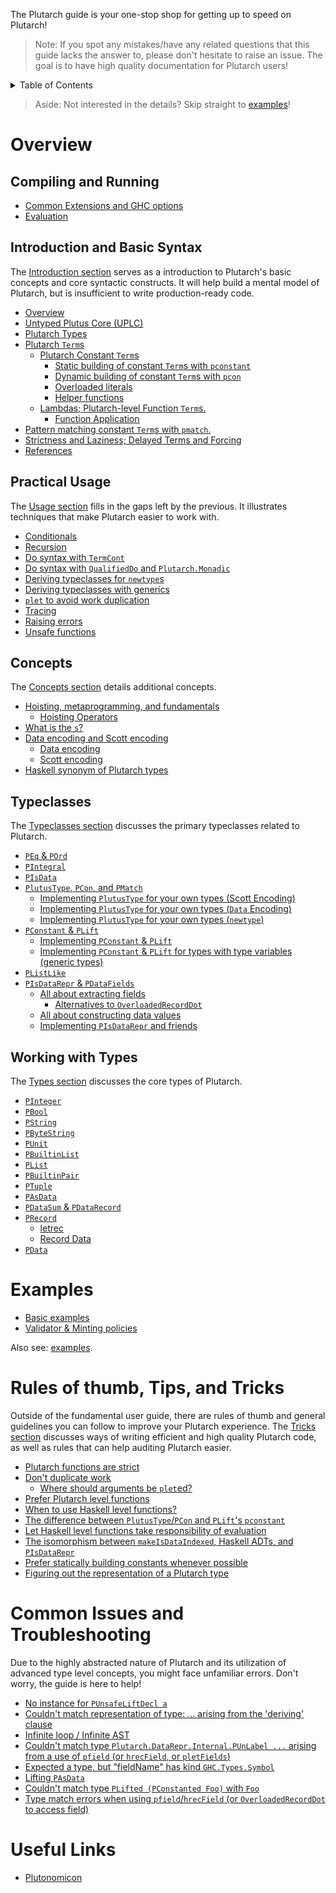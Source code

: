 The Plutarch guide is your one-stop shop for getting up to speed on Plutarch!

> Note: If you spot any mistakes/have any related questions that this guide lacks the answer to, please don't hesitate to raise an issue. The goal is to have high quality documentation for Plutarch users!

<details>
<summary> Table of Contents </summary>

- [Overview](#overview)
  - [Compiling and Running](#compiling-and-running)
  - [Introduction and Basic Syntax](#introduction-and-basic-syntax)
  - [Practical Usage](#practical-usage)
  - [Concepts](#concepts)
  - [Typeclasses](#typeclasses)
  - [Working with Types](#working-with-types)
- [Examples](#examples)
- [Rules of thumb, Tips, and Tricks](#rules-of-thumb-tips-and-tricks)
- [Common Issues and Troubleshooting](#common-issues-and-troubleshooting)
- [Useful Links](#useful-links)

</details>

> Aside: Not interested in the details? Skip straight to [examples](#examples)!

# Overview

## Compiling and Running

- [Common Extensions and GHC options](./RUN.md#common-extensions-and-ghc-options)
- [Evaluation](./RUN.md#evaluation)

## Introduction and Basic Syntax

The [Introduction section](./Introduction.md) serves as a introduction to Plutarch's basic concepts and core syntactic constructs. It will help build a mental model of Plutarch, but is insufficient to write production-ready code.

- [Overview](./Introduction.md#overview)
- [Untyped Plutus Core (UPLC)](./Introduction/Untyped%20Plutus%20Core.md)
- [Plutarch Types](./Introduction/Plutarch%20Types.md)
- [Plutarch `Term`s](./Introduction/Plutarch%20Terms.md)
  - [Plutarch Constant `Term`s](./Introduction/Plutarch%20Terms/Plutarch%20Constants.md)
    - [Static building of constant `Term`s with `pconstant`](./Introduction/Plutarch%20Terms/Plutarch%20Constants.md#static-building-of-constant-terms-with-pconstant)
    - [Dynamic building of constant `Term`s with `pcon`](./Introduction/Plutarch%20Terms/Plutarch%20Constants.md#dynamic-building-of-constant-terms-with-pcon)
    - [Overloaded literals](./Introduction/Plutarch%20Terms/Plutarch%20Constants.md#overloaded-literals)
    - [Helper functions](./Introduction/Plutarch%20Terms/Plutarch%20Constants.md#helper-functions)
  - [Lambdas; Plutarch-level Function `Term`s.](./Introduction/Plutarch%20Terms/Plutarch%20Lambdas.md#lambdas-plutarch-level-function-terms)
    - [Function Application](./Introduction/Plutarch%20Terms/Plutarch%20Lambdas.md#function-application)
- [Pattern matching constant `Term`s with `pmatch`.](./Introduction/Pattern%20matching.md)
- [Strictness and Laziness; Delayed Terms and Forcing](./Introduction/Delay%20and%20Force.md)
- [References](./Introduction.md#references)

## Practical Usage

The [Usage section](./Usage.md) fills in the gaps left by the previous. It illustrates techniques that make Plutarch easier to work with.

- [Conditionals](./Usage/Conditionals.md)
- [Recursion](./Usage/Recursion.md)
- [Do syntax with `TermCont`](./Usage/Do%20syntax%20with%20TermCont.md)
- [Do syntax with `QualifiedDo` and `Plutarch.Monadic`](./Usage/Do%20syntax%20with%20QualifiedDo.md)
- [Deriving typeclasses for `newtype`s](./Usage/Deriving%20for%20newtypes.md)
- [Deriving typeclasses with generics](./Usage/Deriving%20with%20generics.md)
- [`plet` to avoid work duplication](./Usage/Avoid%20work%20duplication%20using%20plet.md)
- [Tracing](./Usage/Tracing.md)
- [Raising errors](./Usage/Raising%20errors.md)
- [Unsafe functions](./Usage/Unsafe%20functions.md)

## Concepts

The [Concepts section](./Concepts.md) details additional concepts.

- [Hoisting, metaprogramming, and fundamentals](./Concepts/Hoisting.md)
  - [Hoisting Operators](./Concepts/Hoisting.md#hoisting-operators)
- [What is the `s`?](./Concepts/What%20is%20the%20S.md#what-is-the-s)
- [Data encoding and Scott encoding](./Concepts/Data%20and%20Scott%20encoding.md)
  - [Data encoding](./Concepts/Data%20and%20Scott%20encoding.md#data-encoding)
  - [Scott encoding](./Concepts/Data%20and%20Scott%20encoding.md#scott-encoding)
- [Haskell synonym of Plutarch types](./Concepts/Haskell%20Synonym.md)

## Typeclasses

The [Typeclasses section](./Typeclasses.md) discusses the primary typeclasses related to Plutarch.

- [`PEq` & `POrd`](./Typeclasses/PEq%20and%20POrd.md)
- [`PIntegral`](./Typeclasses/PEq%20and%20POrd.md)
- [`PIsData`](./Typeclasses/PIsData.md)
- [`PlutusType`, `PCon`, and `PMatch`](./Typeclasses/PlutusType,%20PCon,%20and%20PMatch.md)
  - [Implementing `PlutusType` for your own types (Scott Encoding)](./Typeclasses/PlutusType,%20PCon,%20and%20PMatch.md#implementing-plutustype-for-your-own-types-scott-encoding)
  - [Implementing `PlutusType` for your own types (`Data` Encoding)](./Typeclasses/PlutusType,%20PCon,%20and%20PMatch.md#implementing-plutustype-for-your-own-types-data-encoding)
  - [Implementing `PlutusType` for your own types (`newtype`)](./Typeclasses/PlutusType,%20PCon,%20and%20PMatch.md#implementing-plutustype-for-your-own-types-newtype)
- [`PConstant` & `PLift`](./Typeclasses/PConstant%20and%20PLift.md)
  - [Implementing `PConstant` & `PLift`](./Typeclasses/PConstant%20and%20PLift.md#implementing-pconstant--plift)
  - [Implementing `PConstant` & `PLift` for types with type variables (generic types)](./Typeclasses/PConstant%20and%20PLift.md#implementing-pconstant--plift-for-types-with-type-variables-generic-types)
- [`PListLike`](./Typeclasses/PListLike.md)
- [`PIsDataRepr` & `PDataFields`](./Typeclasses/PIsDataRepr%20and%20PDataFields.md)
  - [All about extracting fields](./Typeclasses/PIsDataRepr%20and%20PDataFields.md#all-about-extracting-fields)
    - [Alternatives to `OverloadedRecordDot`](./Typeclasses/PIsDataRepr%20and%20PDataFields.md#alternatives-to-overloadedrecorddot)
  - [All about constructing data values](./Typeclasses/PIsDataRepr%20and%20PDataFields.md#all-about-constructing-data-values)
  - [Implementing `PIsDataRepr` and friends](./Typeclasses/PIsDataRepr%20and%20PDataFields.md#implementing-pisdatarepr-and-friends)

## Working with Types

The [Types section](./Types.md) discusses the core types of Plutarch.

- [`PInteger`](./Types/PInteger.md)
- [`PBool`](./Types/PBool.md)
- [`PString`](./Types/PString.md)
- [`PByteString`](./Types/PByteString.md)
- [`PUnit`](./Types/PUnit.md)
- [`PBuiltinList`](./Types/PBuiltinList.md)
- [`PList`](./Types/PList.md)
- [`PBuiltinPair`](./Types/PBuiltinPair.md)
- [`PTuple`](./Types/PTuple.md)
- [`PAsData`](./Types/PAsData.md)
- [`PDataSum` & `PDataRecord`](./Types/PDataSum%20and%20PDataRecord.md)
- [`PRecord`](./Types/PRecord.md)
  - [letrec](./Types/PRecord.md#letrec)
  - [Record Data](./Types/PRecord.md#record-data)
- [`PData`](./Types/PData.md)

# Examples

- [Basic examples](./examples/BASIC.md)
- [Validator & Minting policies](./examples/VALIDATOR.md)

Also see: [examples](https://github.com/Plutonomicon/plutarch/tree/master/examples).

# Rules of thumb, Tips, and Tricks

Outside of the fundamental user guide, there are rules of thumb and general guidelines you can follow to improve your Plutarch experience. The [Tricks section](./Tricks.md) discusses ways of writing efficient and high quality Plutarch code, as well as rules that can help auditing Plutarch easier.

- [Plutarch functions are strict](./Tricks/Plutarch%20functions%20strict.md)
- [Don't duplicate work](./Tricks/Don't%20duplicate%20work.md)
  - [Where should arguments be `plet`ed?](./Tricks/Don't%20duplicate%20work.md#where-should-arguments-be-pleted)
- [Prefer Plutarch level functions](./Tricks/Prefer%20Plutarch%20functions.md)
- [When to use Haskell level functions?](./Tricks/Using%20Haskell%20level%20functions.md)
- [The difference between `PlutusType`/`PCon` and `PLift`'s `pconstant`](./Tricks/Difference%20between%20pcon%20and%20pconstant.md)
- [Let Haskell level functions take responsibility of evaluation](./Tricks/Responsibility%20of%20evaluation%20in%20Haskell%20functions.md)
- [The isomorphism between `makeIsDataIndexed`, Haskell ADTs, and `PIsDataRepr`](./Tricks/makeIsDataIndexed,%20Haskell%20ADTs,%20and%20PIsDataRepr.md)
- [Prefer statically building constants whenever possible](./Tricks/Prefer%20statically%20building%20constants.md)
- [Figuring out the representation of a Plutarch type](./Tricks/Representation%20of%20Plutarch%20type.md)

# Common Issues and Troubleshooting

Due to the highly abstracted nature of Plutarch and its utilization of advanced type level concepts, you might face unfamiliar errors. Don't worry, the guide is here to help!

- [No instance for `PUnsafeLiftDecl a`](./TROUBLESHOOTING.md#no-instance-for-punsafeliftdecl-a)
- [Couldn't match representation of type: ... arising from the 'deriving' clause](./TROUBLESHOOTING.md#couldnt-match-representation-of-type--arising-from-the-deriving-clause)
- [Infinite loop / Infinite AST](./TROUBLESHOOTING.md#infinite-loop--infinite-ast)
- [Couldn't match type `Plutarch.DataRepr.Internal.PUnLabel ...` arising from a use of `pfield` (or `hrecField`, or `pletFields`)](./TROUBLESHOOTING.md#couldnt-match-type-plutarchdatareprinternalpunlabel--arising-from-a-use-of-pfield-or-hrecfield-or-pletfields)
- [Expected a type, but "fieldName" has kind `GHC.Types.Symbol`](./TROUBLESHOOTING.md#expected-a-type-but-fieldname-has-kind-ghctypessymbol)
- [Lifting `PAsData`](./TROUBLESHOOTING.md#lifting-pasdata)
- [Couldn't match type `PLifted (PConstanted Foo)` with `Foo`](./TROUBLESHOOTING.md#couldnt-match-type-plifted-pconstanted-foo-with-foo)
- [Type match errors when using `pfield`/`hrecField` (or `OverloadedRecordDot` to access field)](./TROUBLESHOOTING.md#type-match-errors-when-using-pfieldhrecfield-or-overloadedrecorddot-to-access-field)

# Useful Links

- [Plutonomicon](https://github.com/Plutonomicon/plutonomicon)
